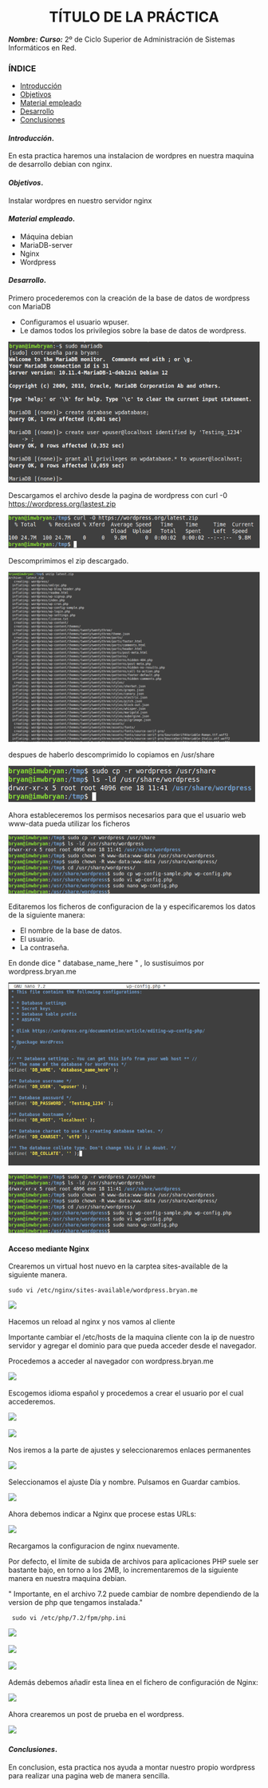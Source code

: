 <center>

# TÍTULO DE LA PRÁCTICA


</center>

***Nombre:***
***Curso:*** 2º de Ciclo Superior de Administración de Sistemas Informáticos en Red.

### ÍNDICE

+ [Introducción](#id1)
+ [Objetivos](#id2)
+ [Material empleado](#id3)
+ [Desarrollo](#id4)
+ [Conclusiones](#id5)


#### ***Introducción***. <a name="id1"></a>

En esta practica haremos una instalacion de wordpres en nuestra maquina de desarrollo debian con nginx.

#### ***Objetivos***. <a name="id2"></a>

Instalar wordpres en nuestro servidor nginx

#### ***Material empleado***. <a name="id3"></a>

* Máquina debian
* MariaDB-server
* Nginx
* Wordpress

#### ***Desarrollo***. <a name="id4"></a>

Primero procederemos con la creación de la base de datos de wordpress con MariaDB

- Configuramos el usuario wpuser.
- Le damos todos los privilegios sobre la base de datos de wordpress.

![](img/001.png)


Descargamos el archivo desde la pagina de wordpress con curl -0 https://wordpress.org/lastest.zip

![](img/002.png)


Descomprimimos el zip descargado.

![](img/003.png)

 despues de haberlo descomprimido lo copiamos en /usr/share

![](img/004.png)


Ahora estableceremos los permisos necesarios para que el usuario web www-data pueda utilizar los ficheros

![](img/006.png)

Editaremos los ficheros de configuracion de la y especificaremos los datos de la siguiente manera:

- El nombre de la base de datos.
- El usuario.
- La contraseña.


En donde dice " database_name_here " , lo sustisuimos por wordpress.bryan.me 

![](img/005.png)

![](img/006.png/)

#### Acceso mediante Nginx

Crearemos un virtual host nuevo en la carptea sites-available de la siguiente manera.

~~~
sudo vi /etc/nginx/sites-available/wordpress.bryan.me
~~~~

![](img/008.png)


Hacemos un reload al nginx y nos vamos al cliente

Importante cambiar el /etc/hosts de la maquina cliente con la ip de nuestro servidor y agregar el dominio para que pueda acceder desde el navegador.


Procedemos a acceder al navegador con wordpress.bryan.me

![](img/009.png)


Escogemos idioma español y procedemos a crear el usuario por el cual accederemos.


![](img/010.png)

![](img/011.png)

Nos iremos a la parte de ajustes y seleccionaremos enlaces permanentes

![](img/012.png)

Seleccionamos el ajuste Día y nombre. Pulsamos en Guardar cambios.

![](img/013.png)

Ahora debemos indicar a Nginx que procese estas URLs:

![](img/014.png)

Recargamos la configuracion de nginx nuevamente.

Por defecto, el límite de subida de archivos para aplicaciones PHP suele ser bastante bajo, en torno a los 2MB, lo incrementaremos de la siguiente manera en nuestra maquina debian.

" Importante, en el archivo 7.2 puede cambiar de nombre dependiendo de la version de php que tengamos instalada."
~~~
 sudo vi /etc/php/7.2/fpm/php.ini
~~~

![](img/016.png)

![](img/017.png)

![](img/018.png)


Además debemos añadir esta linea en el fichero de configuración de Nginx:

![](img/019.png)



Ahora crearemos un post de prueba en el wordpress.

![](img/015.png)


#### ***Conclusiones***. <a name="id5"></a>

En conclusion, esta practica nos ayuda a montar nuestro propio wordpress para realizar una pagina web de manera sencilla.

